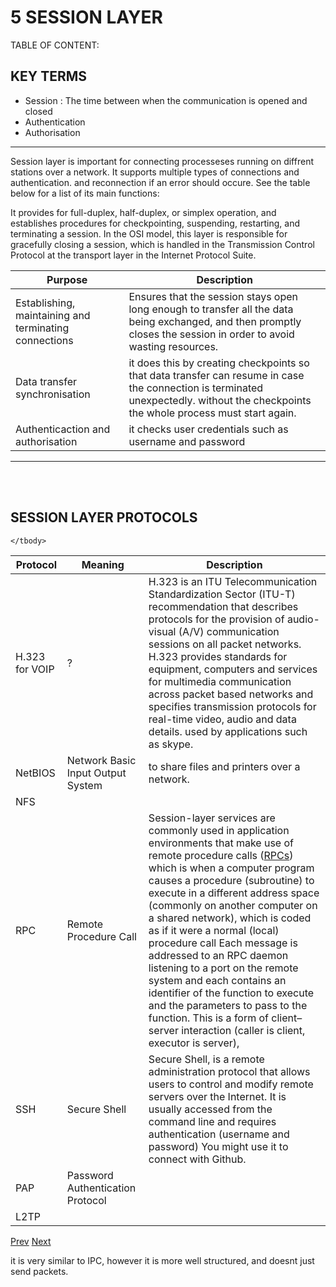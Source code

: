 <script src="formatter.js"></script>
<link rel="stylesheet" type="text/css" href="style.css">

# 5 SESSION LAYER

<div id="TOC">
TABLE OF CONTENT:
</div>

## KEY TERMS

- Session : The time between when the communication is opened and closed 
- Authentication
- Authorisation

---

<span style="display:none">
This is the layer responsible for opening and closing communication between the two devices. The time between when the communication is opened and closed is known as the session. The session layer ensures that the session stays open long enough to transfer all the data being exchanged, and then promptly closes the session in order to avoid wasting resources.
The session layer also synchronizes data transfer with checkpoints. For example, if a 100 megabyte file is being transferred, the session layer could set a checkpoint every 5 megabytes. In the case of a disconnect or a crash after 52 megabytes have been transferred, the session could be resumed from the last checkpoint, meaning only 50 more megabytes of data need to be transferred. Without the checkpoints, the entire transfer would have to begin again from scratch. 
Usually, the main tasks of L5 is authentication and authorisation, downloads files as data packets, session management.
</span>


Session layer is important for connecting processeses running on diffrent stations over a network. It supports multiple types of connections and authentication. and reconnection if an error should occure.
See the table below for a list of its main functions:

It provides for full-duplex, half-duplex, or simplex operation, and establishes procedures for checkpointing, suspending, restarting, and terminating a session. In the OSI model, this layer is responsible for gracefully closing a session, which is handled in the Transmission Control Protocol at the transport layer in the Internet Protocol Suite.

<table>
<thead>
    <tr>
        <th>Purpose</th>
        <th>Description</th>
    </tr>
</thead>
<tbody>    
<tr>
    <td>Establishing, maintaining and terminating connections</td>
    <td>Ensures that the session stays open long enough to transfer all the data being exchanged, and then promptly closes the session in order to avoid wasting resources.</td></tr>
<tr>
    <td>Data transfer synchronisation </td>
    <td>it does this by creating checkpoints so that data transfer can resume in case the connection is terminated unexpectedly. without the checkpoints the whole process must start again.</td>
</tr>
<tr><td>Authenticaction and authorisation</td><td>it checks user credentials such as username and password</td></tr></tbody>
</table>

---

<br>
<br>


## SESSION LAYER PROTOCOLS


<table>
    <thead><tr>
        <th>Protocol</th>
        <th>Meaning</th>
        <th>Description</th>
    </tr></thead>
    <tbody>
        <tr>
            <td> H.323 for VOIP </td>
            <td>?</td>
            <td>
                H.323 is an ITU Telecommunication Standardization Sector (ITU-T) recommendation that describes protocols for the provision of audio-visual (A/V) communication sessions on all packet networks. H.323 provides standards for equipment, computers and services for multimedia communication across packet based networks and specifies transmission protocols for real-time video, audio and data details. used by applications such as skype.
            </td>
        </tr>
        <tr>
            <td> NetBIOS </td>
            <td> Network Basic Input Output System</td>
            <td>to share files and printers over a network.</td>
        </tr>
        <tr>
            <td> NFS </td>
            <td></td>
        </tr>
        <tr>
            <td> RPC </td>
            <td> Remote Procedure Call </td>
            <td>Session-layer services are commonly used in application environments that make use of remote procedure calls (<a href="">RPCs</a>) which is when a computer program causes a procedure (subroutine) to execute in a different address space (commonly on another computer on a shared network), which is coded as if it were a normal (local) procedure call<span style="display:none">, without the programmer explicitly coding the details for the remote interaction. That is, the programmer writes essentially the same code whether the subroutine is local to the executing program, or remote. </span> Each message is addressed to an RPC daemon listening to a port  on the remote system and each contains an identifier of the function to execute and the parameters to pass to the function. This is a form of client–server interaction (caller is client, executor is server),</td>
        </tr>
        <tr>
            <td>SSH</td>
            <td>Secure Shell</td>
            <td>
            Secure Shell, is a remote administration protocol that allows users to control and modify remote servers over the Internet. It is usually accessed from the command line and requires authentication (username and password) You might use it to connect with Github.
            </td>
        </tr>
        <tr>
            <td>PAP</td>
            <td>Password Authentication Protocol</td>
            <td></td>
        </tr>
        <tr>
            <td>L2TP</td>
            <td></td>
        </tr>
        
    </tbody>
</table>

<a href="">Prev</a>
<a href="">Next</a>

it is very similar to IPC, however it is more well structured, and doesnt just send packets. 

